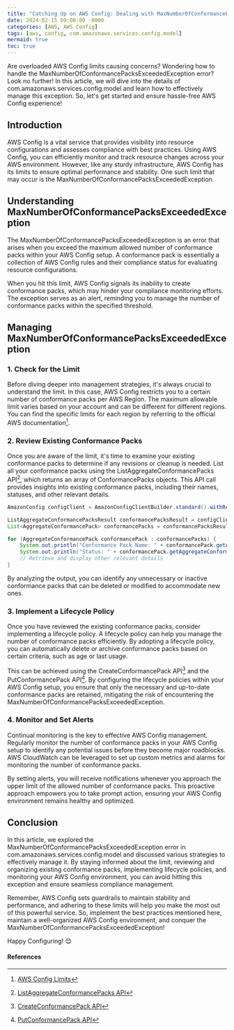 ```yaml
---
title: "Catching Up on AWS Config: Dealing with MaxNumberOfConformancePacksExceededException"
date: 2024-02-15 09:00:00 -0000
categories: [AWS, AWS Config]
tags: [aws, config, com.amazonaws.services.config.model]
mermaid: true
toc: true
---
```


Are overloaded AWS Config limits causing concerns? Wondering how to handle the MaxNumberOfConformancePacksExceededException error? Look no further! In this article, we will dive into the details of com.amazonaws.services.config.model and learn how to effectively manage this exception. So, let's get started and ensure hassle-free AWS Config experience!

## Introduction
AWS Config is a vital service that provides visibility into resource configurations and assesses compliance with best practices. Using AWS Config, you can efficiently monitor and track resource changes across your AWS environment. However, like any sturdy infrastructure, AWS Config has its limits to ensure optimal performance and stability. One such limit that may occur is the MaxNumberOfConformancePacksExceededException.

## Understanding MaxNumberOfConformancePacksExceededException

The MaxNumberOfConformancePacksExceededException is an error that arises when you exceed the maximum allowed number of conformance packs within your AWS Config setup. A conformance pack is essentially a collection of AWS Config rules and their compliance status for evaluating resource configurations.

When you hit this limit, AWS Config signals its inability to create conformance packs, which may hinder your compliance monitoring efforts. The exception serves as an alert, reminding you to manage the number of conformance packs within the specified threshold.

## Managing MaxNumberOfConformancePacksExceededException

### 1. Check for the Limit
Before diving deeper into management strategies, it's always crucial to understand the limit. In this case, AWS Config restricts you to a certain number of conformance packs per AWS Region. The maximum allowable limit varies based on your account and can be different for different regions. You can find the specific limits for each region by referring to the official AWS documentation[^1].

### 2. Review Existing Conformance Packs
Once you are aware of the limit, it's time to examine your existing conformance packs to determine if any revisions or cleanup is needed. List all your conformance packs using the ListAggregateConformancePacks API[^2], which returns an array of ConformancePacks objects. This API call provides insights into existing conformance packs, including their names, statuses, and other relevant details.

```java
AmazonConfig configClient = AmazonConfigClientBuilder.standard().withRegion("us-east-1").build();

ListAggregateConformancePacksResult conformancePacksResult = configClient.listAggregateConformancePacks();
List<AggregateConformancePack> conformancePacks = conformancePacksResult.getAggregateConformancePackList();

for (AggregateConformancePack conformancePack : conformancePacks) {
    System.out.println("Conformance Pack Name: " + conformancePack.getAggregateConformancePackName());
    System.out.println("Status: " + conformancePack.getAggregateConformancePackStatus());
    // Retrieve and display other relevant details
}
```

By analyzing the output, you can identify any unnecessary or inactive conformance packs that can be deleted or modified to accommodate new ones.

### 3. Implement a Lifecycle Policy
Once you have reviewed the existing conformance packs, consider implementing a lifecycle policy. A lifecycle policy can help you manage the number of conformance packs efficiently. By adopting a lifecycle policy, you can automatically delete or archive conformance packs based on certain criteria, such as age or last usage.

This can be achieved using the CreateConformancePack API[^3] and the PutConformancePack API[^4]. By configuring the lifecycle policies within your AWS Config setup, you ensure that only the necessary and up-to-date conformance packs are retained, mitigating the risk of encountering the MaxNumberOfConformancePacksExceededException.

### 4. Monitor and Set Alerts
Continual monitoring is the key to effective AWS Config management. Regularly monitor the number of conformance packs in your AWS Config setup to identify any potential issues before they become major roadblocks. AWS CloudWatch can be leveraged to set up custom metrics and alarms for monitoring the number of conformance packs.

By setting alerts, you will receive notifications whenever you approach the upper limit of the allowed number of conformance packs. This proactive approach empowers you to take prompt action, ensuring your AWS Config environment remains healthy and optimized.

## Conclusion
In this article, we explored the MaxNumberOfConformancePacksExceededException error in com.amazonaws.services.config.model and discussed various strategies to effectively manage it. By staying informed about the limit, reviewing and organizing existing conformance packs, implementing lifecycle policies, and monitoring your AWS Config environment, you can avoid hitting this exception and ensure seamless compliance management.

Remember, AWS Config sets guardrails to maintain stability and performance, and adhering to these limits will help you make the most out of this powerful service. So, implement the best practices mentioned here, maintain a well-organized AWS Config environment, and conquer the MaxNumberOfConformancePacksExceededException!

Happy Configuring! 😊

#### References
[^1]: [AWS Config Limits](https://docs.aws.amazon.com/general/latest/gr/configsapi.html)
[^2]: [ListAggregateConformancePacks API](https://docs.aws.amazon.com/config/latest/APIReference/API_ListAggregateConformancePacks.html)
[^3]: [CreateConformancePack API](https://docs.aws.amazon.com/config/latest/APIReference/API_CreateConformancePack.html)
[^4]: [PutConformancePack API](https://docs.aws.amazon.com/config/latest/APIReference/API_PutConformancePack.html)
